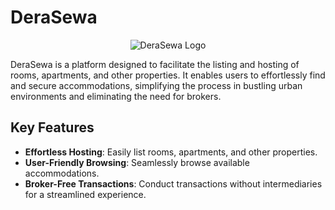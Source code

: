 # DeraSewa

<p align="center">
  <img src="https://your-logo-link-here.png" alt="DeraSewa Logo" />
</p>

DeraSewa is a platform designed to facilitate the listing and hosting of rooms, apartments, and other properties. It enables users to effortlessly find and secure accommodations, simplifying the process in bustling urban environments and eliminating the need for brokers.

## Key Features
- **Effortless Hosting**: Easily list rooms, apartments, and other properties.
- **User-Friendly Browsing**: Seamlessly browse available accommodations.
- **Broker-Free Transactions**: Conduct transactions without intermediaries for a streamlined experience.
